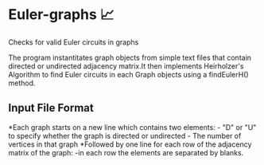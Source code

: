 # Euler-graphs 📈
Checks for valid Euler circuits in graphs

The program instantitates graph objects from simple text files that contain directed or undirected adjacency matrix.It then implements Heirholzer's Algorithm to find Euler circuits in each Graph objects using a findEulerH() method.

## Input File Format

*Each graph starts on a new line which contains two elements: 
    - "D" or "U" to specify whether the graph is directed or undirected
    - The number of vertices in that graph
*Followed by one line for each row of the adjacency matrix of the graph: 
    -in each row the elements are separated by blanks.

